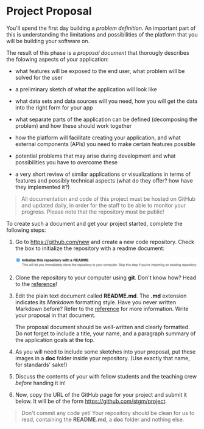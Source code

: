 # Project Proposal

You'll spend the first day building a *problem definition*. An important part of this is
understanding the limitations and possibilities of the platform that you will be building your
software on.

The result of this phase is a *proposal document* that thorougly describes the
folowing aspects of your application:

- what features will be exposed to the end user, what problem will be solved
  for the user

- a preliminary sketch of what the application will look like

- what data sets and data sources will you need, how you will get the data into
  the right form for your app

- what separate parts of the application can be defined (decomposing the
  problem) and how these should work together

- how the platform will facilitate creating your application, and what external
  components (APIs) you need to make certain features possible

- potential problems that may arise during development and what possibilities
  you have to overcome these

- a very short review of similar applications or visualizations in terms of features and possibly technical aspects (what do they offer? how have they implemented it?)

> All documentation and code of this project must be hosted on GitHub and updated daily, in order for the staff to be able to monitor your progress. Please note that the repository must be public!

To create such a document and get your project started, complete the following steps:

1. Go to <https://github.com/new> and create a new code repository. Check the box to initialize the repository with a readme document:

   ![Check Initialize this repository with a README](readme.png)

2. Clone the repository to your computer using **git**. Don't know how? Head to the [reference](/reference/git)!

3. Edit the plain text document called **README.md**. The **.md** extension indicates its *Markdown* formatting style. Have you never written Markdown before? Refer to the [reference](/reference/markdown) for more information. Write your proposal in that document.

   The proposal document should be well-written and clearly formatted. Do not forget to include a
   title, your name, and a paragraph summary of the application goals at the top.

4. As you will need to include some sketches into your proposal, put these images in a **doc** folder inside your repository. (Use exactly that name, for standards' sake!)

5. Discuss the contents of your with fellow students and the teaching crew *before* handing it in!

6. Now, copy the URL of the GitHub page for your project and submit it below. It will be of the form <https://github.com/stgm/project>.

> Don't commit any code yet! Your repository should be clean for us to read, containing the **README.md**, a **doc** folder and nothing else.
